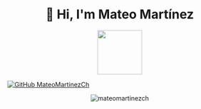 ### <h1 align ="center">👋 Hi, I'm Mateo Martínez</h1>
<div id="header" align="center">
  <img src="https://media.giphy.com/media/M9gbBd9nbDrOTu1Mqx/giphy.gif" width="100"/>
</div>

[![GitHub MateoMartinezCh](https://img.shields.io/github/followers/mateomartinezch?label=follow&style=social)](https://github.com/MateoMartinezCh)
<p align="center"><img src="https://github-readme-stats.vercel.app/api/top-langs?username=mateomartinezch&show_icons=true&theme=cobalt&title_color=adbac7&text_color=adbac7&bg_color=22272e&locale=en&layout=compact" alt="mateomartinezch" /></p>
<!--
**MateoMartinezCh/MateoMartinezCh** is a ✨ _special_ ✨ repository because its `README.md` (this file) appears on your GitHub profile.

Here are some ideas to get you started:

- 🔭 I’m currently working on ...
- 🌱 I’m currently learning ...
- 👯 I’m looking to collaborate on ...
- 🤔 I’m looking for help with ...
- 💬 Ask me about ...
- 📫 How to reach me: ...
- 😄 Pronouns: ...
- ⚡ Fun fact: ...
-->
